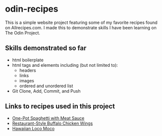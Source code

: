 # odin-recipes
This is a simple website project featuring some of my favorite recipes found on Allrecipes.com. I made this to demonstrate skills I have been learning on The Odin Project.
## Skills demonstrated so far
- html boilerplate
- html tags and elements including (but not limited to):
    - headers
    - links
    - images
    - ordered and unordered list
- Git Clone, Add, Commit, and Push
## Links to recipes used in this project
- [One-Pot Spaghetti with Meat Sauce](https://www.allrecipes.com/recipe/269004/one-pot-spaghetti-with-meat-sauce/)
- [Restaurant-Style Buffalo Chicken Wings](https://www.allrecipes.com/recipe/24087/restaurant-style-buffalo-chicken-wings/)
- [Hawaiian Loco Moco](https://www.allrecipes.com/recipe/237952/hawaiian-loco-moco/)